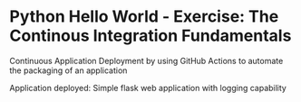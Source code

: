 # Python Hello World - Exercise: The Continous Integration Fundamentals
Continuous Application Deployment by using GitHub Actions to automate the packaging of an application

Application deployed: Simple flask web application with logging capability
